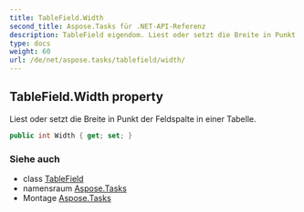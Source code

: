 ```yaml
---
title: TableField.Width
second_title: Aspose.Tasks für .NET-API-Referenz
description: TableField eigendom. Liest oder setzt die Breite in Punkt der Feldspalte in einer Tabelle.
type: docs
weight: 60
url: /de/net/aspose.tasks/tablefield/width/
---
```

## TableField.Width property

Liest oder setzt die Breite in Punkt der Feldspalte in einer Tabelle.

```csharp
public int Width { get; set; }
```

### Siehe auch

* class [TableField](../)
* namensraum [Aspose.Tasks](../../tablefield/)
* Montage [Aspose.Tasks](../../../)



